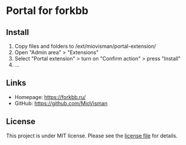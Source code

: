 # Portal for forkbb

## Install

1. Copy files and folders to /ext/miovisman/portal-extension/
2. Open "Admin area" > "Extensions"
3. Select "Portal extension" > turn on "Confirm action" > press "Install"
4. ...

## Links

* Homepage: https://forkbb.ru/
* GitHub: https://github.com/MioVisman

## License

This project is under MIT license. Please see the [license file](LICENSE) for details.
